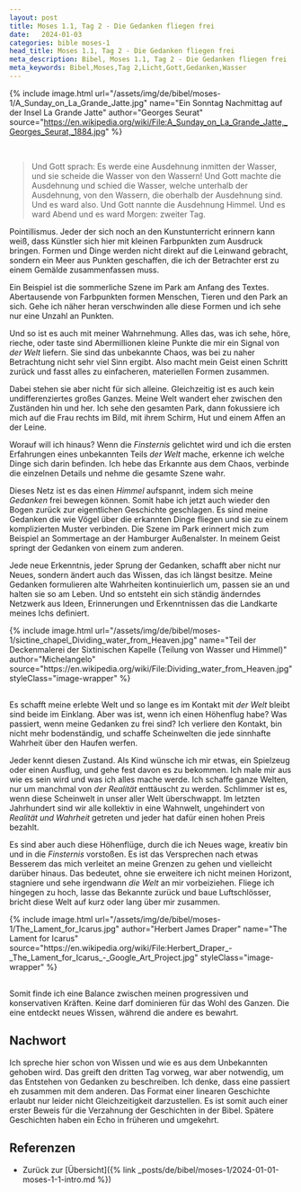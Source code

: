 ```yaml
---
layout: post
title: Moses 1.1, Tag 2 - Die Gedanken fliegen frei
date:   2024-01-03
categories: bible moses-1
head_title: Moses 1.1, Tag 2 - Die Gedanken fliegen frei
meta_description: Bibel, Moses 1.1, Tag 2 - Die Gedanken fliegen frei
meta_keywords: Bibel,Moses,Tag 2,Licht,Gott,Gedanken,Wasser
---
```


{% include image.html
  url="/assets/img/de/bibel/moses-1/A_Sunday_on_La_Grande_Jatte.jpg"
  name="Ein Sonntag Nachmittag auf der Insel La Grande Jatte"
  author="Georges Seurat"
  source="https://en.wikipedia.org/wiki/File:A_Sunday_on_La_Grande_Jatte,_Georges_Seurat,_1884.jpg"
%}

<br>

> Und Gott sprach: Es werde eine Ausdehnung inmitten der Wasser, und sie scheide die Wasser von den Wassern! Und Gott machte die Ausdehnung und schied die Wasser, welche unterhalb der Ausdehnung, von den Wassern, die oberhalb der Ausdehnung sind. Und es ward also. Und Gott nannte die Ausdehnung Himmel. Und es ward Abend und es ward Morgen: zweiter Tag.

<span class="first-letter">P</span>ointillismus. Jeder der sich noch an den Kunstunterricht erinnern kann weiß, dass Künstler sich hier mit kleinen Farbpunkten zum Ausdruck bringen. Formen und Dinge werden nicht direkt auf die Leinwand gebracht, sondern ein Meer aus Punkten geschaffen, die ich der Betrachter erst zu einem Gemälde zusammenfassen muss.

Ein Beispiel ist die sommerliche Szene im Park am Anfang des Textes. Abertausende von Farbpunkten formen Menschen, Tieren und den Park an sich. Gehe ich näher heran verschwinden alle diese Formen und ich sehe nur eine Unzahl an Punkten.

Und so ist es auch mit meiner Wahrnehmung. Alles das, was ich sehe, höre, rieche, oder taste sind Abermillionen kleine Punkte die mir ein Signal von *der Welt* liefern. Sie sind das unbekannte Chaos, was bei zu naher Betrachtung nicht sehr viel Sinn ergibt. Also macht mein Geist einen Schritt zurück und fasst alles zu einfacheren, materiellen Formen zusammen.

Dabei stehen sie aber nicht für sich alleine. Gleichzeitig ist es auch kein undifferenziertes großes Ganzes. Meine Welt wandert eher zwischen den Zuständen hin und her. Ich sehe den gesamten Park, dann fokussiere ich mich auf die Frau rechts im Bild, mit ihrem Schirm, Hut und einem Affen an der Leine.

Worauf will ich hinaus? Wenn die *Finsternis* gelichtet wird und ich die ersten Erfahrungen eines unbekannten Teils *der Welt* mache, erkenne ich welche Dinge sich darin befinden. Ich hebe das Erkannte aus dem Chaos, verbinde die einzelnen Details und nehme die gesamte Szene wahr.

<!-- ![](Jusche-Fret-Nest-Collage-2019.jpg)<!-- {"width":359} -->
<!-- * [Jusche Fret](https://www.juschefret.de/index.php#werke) -->

Dieses Netz ist es das einen *Himmel* aufspannt, indem sich meine *Gedanken* frei bewegen können. Somit habe ich jetzt auch wieder den Bogen zurück zur eigentlichen Geschichte geschlagen. Es sind meine Gedanken die wie Vögel über die erkannten Dinge fliegen und sie zu einem komplizierten Muster verbinden. Die Szene im Park erinnert mich zum Beispiel an Sommertage an der Hamburger Außenalster. In meinem Geist springt der Gedanken von einem zum anderen.

Jede neue Erkenntnis, jeder Sprung der Gedanken, schafft aber nicht nur Neues, sondern ändert auch das Wissen, das ich längst besitze. Meine Gedanken formulieren alte Wahrheiten kontinuierlich um, passen sie an und halten sie so am Leben. Und so entsteht ein sich ständig änderndes Netzwerk aus Ideen, Erinnerungen und Erkenntnissen das die Landkarte meines Ichs definiert.

<div class="row">
  <div style="margin-bottom: 30px;" class="col-6">
    {% include image.html
      url="/assets/img/de/bibel/moses-1/sictine_chapel_Dividing_water_from_Heaven.jpg"
      name="Teil der Deckenmalerei der Sixtinischen Kapelle (Teilung von Wasser und Himmel)"
      author="Michelangelo"
      source="https://en.wikipedia.org/wiki/File:Dividing_water_from_Heaven.jpg"
      styleClass="image-wrapper"
    %}
  </div>
  <div class="col-6">
    <p style="margin-top: 0;">
      Es schafft meine erlebte Welt und so lange es im Kontakt mit <i>der Welt</i> bleibt sind beide im Einklang. Aber was ist, wenn ich einen Höhenflug habe? Was passiert, wenn meine Gedanken zu frei sind? Ich verliere den Kontakt, bin nicht mehr bodenständig, und schaffe Scheinwelten die jede sinnhafte Wahrheit über den Haufen werfen.
    </p>
  </div>
</div>

Jeder kennt diesen Zustand. Als Kind wünsche ich mir etwas, ein Spielzeug oder einen Ausflug, und gehe fest davon es zu bekommen. Ich male mir aus wie es sein wird und was ich alles mache werde. Ich schaffe ganze Welten, nur um manchmal von *der Realität* enttäuscht zu werden. Schlimmer ist es, wenn diese Scheinwelt in unser aller Welt überschwappt. Im letzten Jahrhundert sind wir alle kollektiv in eine Wahnwelt, ungehindert von *Realität und Wahrheit* getreten und jeder hat dafür einen hohen Preis bezahlt.

<div class="row">
  <div class="col-6">
    <p style="margin-top: 0;">
      Es sind aber auch diese Höhenflüge, durch die ich Neues wage, kreativ bin und in die <i>Finsternis</i> vorstoßen. Es ist das Versprechen nach etwas Besserem das mich verleitet an meine Grenzen zu gehen und vielleicht darüber hinaus. Das bedeutet, ohne sie erweitere ich nicht meinen Horizont, stagniere und sehe irgendwann <i>die Welt</i> an mir vorbeiziehen. Fliege ich hingegen zu hoch, lasse das Bekannte zurück und baue Luftschlösser, bricht diese Welt auf kurz oder lang über mir zusammen.
    </p>
  </div>
  <div style="margin-bottom: 30px;" class="col-6">
    {% include image.html
      url="/assets/img/de/bibel/moses-1/The_Lament_for_Icarus.jpg"
      author="Herbert James Draper"
      name="The Lament for Icarus"
      source="https://en.wikipedia.org/wiki/File:Herbert_Draper_-_The_Lament_for_Icarus_-_Google_Art_Project.jpg"
      styleClass="image-wrapper"
    %}
  </div>
</div>

Somit finde ich eine Balance zwischen meinen progressiven und konservativen Kräften. Keine darf dominieren für das Wohl des Ganzen. Die eine entdeckt neues Wissen, während die andere es bewahrt.

## Nachwort
Ich spreche hier schon von Wissen und wie es aus dem Unbekannten gehoben wird. Das greift den dritten Tag vorweg, war aber notwendig, um das Entstehen von Gedanken zu beschreiben. Ich denke, dass eine passiert eh zusammen mit dem anderen. Das Format einer linearen Geschichte erlaubt nur leider nicht Gleichzeitigkeit darzustellen. Es ist somit auch einer erster Beweis für die Verzahnung der Geschichten in der Bibel. Spätere Geschichten haben ein Echo in früheren und umgekehrt.

## Referenzen
* Zurück zur [Übersicht]({% link _posts/de/bibel/moses-1/2024-01-01-moses-1-1-intro.md %})
